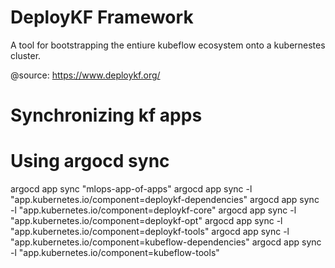 # DeployKF Framework

A tool for bootstrapping the entiure kubeflow ecosystem onto a kubernestes cluster.

@source: https://www.deploykf.org/

# Synchronizing kf apps


# Using argocd sync


argocd app sync "mlops-app-of-apps"
argocd app sync -l "app.kubernetes.io/component=deploykf-dependencies"
argocd app sync -l "app.kubernetes.io/component=deploykf-core"
argocd app sync -l "app.kubernetes.io/component=deploykf-opt"
argocd app sync -l "app.kubernetes.io/component=deploykf-tools"
argocd app sync -l "app.kubernetes.io/component=kubeflow-dependencies"
argocd app sync -l "app.kubernetes.io/component=kubeflow-tools"
